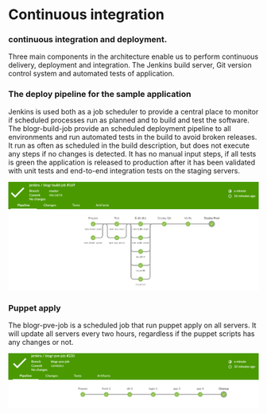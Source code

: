 # Continuous integration
### continuous integration and deployment.
Three main components in the architecture enable us to perform continuous delivery, deployment and integration.
The Jenkins build server, Git version control system and automated tests of application.

### The deploy pipeline for the sample application
Jenkins is used both as a job scheduler to provide a central place to monitor if scheduled processes run as planned and to build and test the software. 
The blogr-build-job provide an scheduled deployment pipeline to all environments and run automated tests in the build to avoid broken releases. It run as often as scheduled in the build description, but does not execute any steps if no changes is detected.
It has no manual input steps, if all tests is green the application is released to production after it has been validated with unit tests and end-to-end integration tests on the staging servers.

![The Sample application build pipeline](blogr-build-job.png)

### Puppet apply
The blogr-pve-job is a scheduled job that run puppet apply on all servers. 
It will update all servers every two hours, regardless if the puppet scripts has any changes or not.

![The Puppet Apply pipeline](blogr-pve-job.png)
